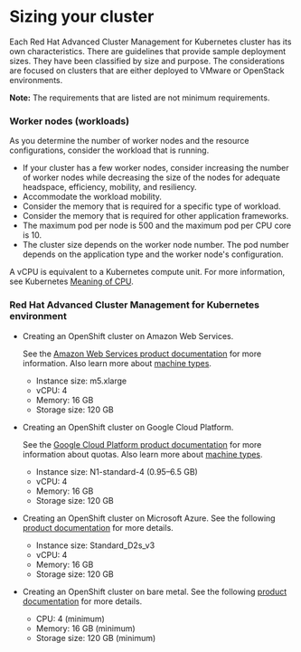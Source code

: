 # Sizing your cluster

Each Red Hat Advanced Cluster Management for Kubernetes cluster has its own characteristics. There are guidelines that provide sample deployment sizes. They have been classified by size and purpose. The considerations are focused on clusters that are either deployed to VMware or OpenStack environments.

**Note:** The requirements that are listed are not minimum requirements.

### Worker nodes (workloads)

As you determine the number of worker nodes and the resource configurations, consider the workload that is running.

- If your cluster has a few worker nodes, consider increasing the number of worker nodes while decreasing the size of the nodes for adequate headspace, efficiency, mobility, and resiliency.
- Accommodate the workload mobility.
- Consider the memory that is required for a specific type of workload.
- Consider the memory that is required for other application frameworks.
- The maximum pod per node is 500 and the maximum pod per CPU core is 10.
- The cluster size depends on the worker node number. The pod number depends on the application type and the worker node's configuration.

A vCPU is equivalent to a Kubernetes compute unit. For more information, see Kubernetes [Meaning of CPU](https://kubernetes.io/docs/concepts/configuration/manage-compute-resources-container/#meaning-of-cpu).

### Red Hat Advanced Cluster Management for Kubernetes environment 

- Creating an OpenShift cluster on Amazon Web Services. 

  See the [Amazon Web Services product documentation](https://docs.openshift.com/container-platform/4.3/installing/installing_aws/installing-aws-customizations.html#installing-aws-customizations) for more information. Also learn more about [machine types](https://aws.amazon.com/ec2/instance-types/m5/).

  - Instance size: m5.xlarge
  - vCPU: 4
  - Memory: 16 GB
  - Storage size: 120 GB

- Creating an OpenShift cluster on Google Cloud Platform. 

  See the [Google Cloud Platform product documentation](https://cloud.google.com/docs/quota) for more information about quotas. Also learn more about [machine types](https://cloud.google.com/compute/docs/machine-types).

  - Instance size: N1-standard-4 (0.95–6.5 GB)
  - vCPU: 4
  - Memory: 16 GB
  - Storage size: 120 GB  
  
- Creating an OpenShift cluster on Microsoft Azure. See the following [product documentation](https://docs.openshift.com/container-platform/4.3/installing/installing_azure/installing-azure-account.html) for more details.

  - Instance size: Standard_D2s_v3
  - vCPU: 4
  - Memory: 16 GB
  - Storage size: 120 GB

- Creating an OpenShift cluster on bare metal. See the following [product documentation](https://docs.openshift.com/container-platform/4.3/installing/installing_bare_metal/installing-bare-metal.html) for more details.

  - CPU: 4 (minimum)
  - Memory: 16 GB (minimum)
  - Storage size: 120 GB (minimum)


 
